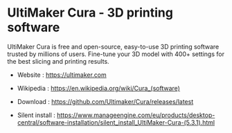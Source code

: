 # UltiMaker Cura - 3D printing software

UltiMaker Cura is free and open-source, easy-to-use 3D printing software trusted by millions of users.
Fine-tune your 3D model with 400+ settings for the best slicing and printing results. 

* Website : https://ultimaker.com
* Wikipedia : https://en.wikipedia.org/wiki/Cura_(software)

* Download : https://github.com/Ultimaker/Cura/releases/latest
* Silent install : https://www.manageengine.com/eu/products/desktop-central/software-installation/silent_install_UltiMaker-Cura-(5.3.1).html
